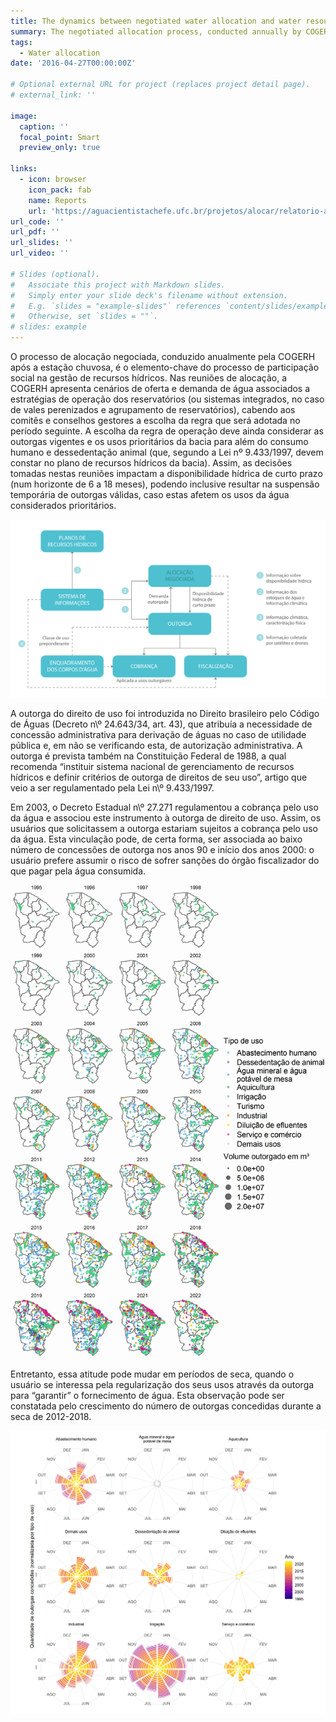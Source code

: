 ```yaml
---
title: The dynamics between negotiated water allocation and water resource management instruments in Ceará
summary: The negotiated allocation process, conducted annually by COGERH after the rainy season, is the key element of social participation in water resources management in the Brazilian semiarid. Text in Portuguese.
tags:
  - Water allocation
date: '2016-04-27T00:00:00Z'

# Optional external URL for project (replaces project detail page).
# external_link: ''

image:
  caption: ''
  focal_point: Smart
  preview_only: true

links:
  - icon: browser
    icon_pack: fab
    name: Reports
    url: 'https://aguacientistachefe.ufc.br/projetos/alocar/relatorio-alocar/'
url_code: ''
url_pdf: ''
url_slides: ''
url_video: ''

# Slides (optional).
#   Associate this project with Markdown slides.
#   Simply enter your slide deck's filename without extension.
#   E.g. `slides = "example-slides"` references `content/slides/example-slides.md`.
#   Otherwise, set `slides = ""`.
# slides: example
---
```


O processo de alocação negociada, conduzido anualmente pela COGERH após a
estação chuvosa, é o elemento-chave do processo de participação social na gestão de
recursos hídricos. Nas reuniões de alocação, a COGERH apresenta cenários de oferta e
demanda de água associados a estratégias de operação dos reservatórios (ou sistemas
integrados, no caso de vales perenizados e agrupamento de reservatórios), cabendo
aos comitês e conselhos gestores a escolha da regra que será adotada no período
seguinte. A escolha da regra de operação deve ainda considerar as outorgas vigentes e
os usos prioritários da bacia para além do consumo humano e dessedentação animal
(que, segundo a Lei nº 9.433/1997, devem constar no plano de recursos hídricos da
bacia). Assim, as decisões tomadas nestas reuniões impactam a disponibilidade hídrica
de curto prazo (num horizonte de 6 a 18 meses), podendo inclusive resultar na
suspensão temporária de outorgas válidas, caso estas afetem os usos da água
considerados prioritários.

![Alocação negociada e instrumentos de gestão de recursos hídricos.](esquema-alocacao-potenciais.png)

A outorga do direito de uso foi introduzida no Direito brasileiro pelo Código de
Águas (Decreto n\º 24.643/34, art. 43), que atribuía a necessidade de concessão
administrativa para derivação de águas no caso de utilidade pública e, em não se
verificando esta, de autorização administrativa. A outorga é prevista também na
Constituição Federal de 1988, a qual recomenda “instituir sistema nacional de
gerenciamento de recursos hídricos e definir critérios de outorga de direitos de seu
uso”, artigo que veio a ser regulamentado pela Lei n\º 9.433/1997.

Em 2003, o Decreto Estadual n\º 27.271 regulamentou a cobrança pelo uso da água
e associou este instrumento à outorga de direito de uso. Assim, os usuários que
solicitassem a outorga estariam sujeitos a cobrança pelo uso da água. Esta vinculação
pode, de certa forma, ser associada ao baixo número de concessões de outorga nos
anos 90 e início dos anos 2000: o usuário prefere assumir o risco de sofrer sanções do
órgão fiscalizador do que pagar pela água consumida.

![Image alt](outorgas_concedidas_anual_mapa_v2.png)

Entretanto, essa atitude pode mudar em períodos de seca, quando o usuário se interessa pela regularização dos seus usos através da outorga para “garantir” o fornecimento de
água. Esta observação pode ser constatada pelo crescimento do número de outorgas
concedidas durante a seca de 2012-2018.

![Image alt](n_outorgas_concedidas_mensal_continuous.png)